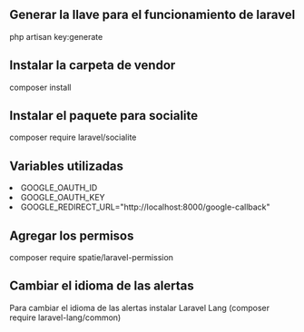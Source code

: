 <h2>Generar la llave para el funcionamiento de laravel</h2>
php artisan key:generate

<h2>Instalar la carpeta de vendor</h2>
<p>composer install</p>

<h2>Instalar el paquete para socialite</h2>
<p>composer require laravel/socialite</p>

<h2>Variables utilizadas</h2>
<lu>
    <li>GOOGLE_OAUTH_ID</li>
    <li>GOOGLE_OAUTH_KEY</li>
    <li>GOOGLE_REDIRECT_URL="http://localhost:8000/google-callback"</li>
</lu>

<h2>Agregar los permisos</h2>
<p> composer require spatie/laravel-permission</p>

<h2>Cambiar el idioma de las alertas</h2>
<p> Para cambiar el idioma de las alertas instalar Laravel Lang (composer require laravel-lang/common)</p>
